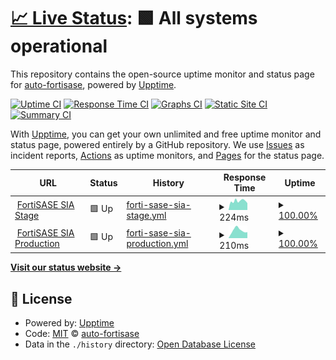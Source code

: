 # [📈 Live Status](https://auto-fortisase.github.io/uptime): <!--live status--> **🟩 All systems operational**

This repository contains the open-source uptime monitor and status page for [auto-fortisase](https://auto-fortisase.github.io/uptime), powered by [Upptime](https://github.com/upptime/upptime).

[![Uptime CI](https://github.com/koj-co/upptime/workflows/Uptime%20CI/badge.svg)](https://github.com/koj-co/upptime/actions?query=workflow%3A%22Uptime+CI%22)
[![Response Time CI](https://github.com/koj-co/upptime/workflows/Response%20Time%20CI/badge.svg)](https://github.com/koj-co/upptime/actions?query=workflow%3A%22Response+Time+CI%22)
[![Graphs CI](https://github.com/koj-co/upptime/workflows/Graphs%20CI/badge.svg)](https://github.com/koj-co/upptime/actions?query=workflow%3A%22Graphs+CI%22)
[![Static Site CI](https://github.com/koj-co/upptime/workflows/Static%20Site%20CI/badge.svg)](https://github.com/koj-co/upptime/actions?query=workflow%3A%22Static+Site+CI%22)
[![Summary CI](https://github.com/koj-co/upptime/workflows/Summary%20CI/badge.svg)](https://github.com/koj-co/upptime/actions?query=workflow%3A%22Summary+CI%22)

With [Upptime](https://upptime.js.org), you can get your own unlimited and free uptime monitor and status page, powered entirely by a GitHub repository. We use [Issues](https://github.com/auto-fortisase/uptime/issues) as incident reports, [Actions](https://github.com/auto-fortisase/uptime/actions) as uptime monitors, and [Pages](https://auto-fortisase.github.io/uptime) for the status page.

<!--start: status pages-->
<!-- This summary is generated by Upptime (https://github.com/upptime/upptime) -->
<!-- Do not edit this manually, your changes will be overwritten -->
<!-- prettier-ignore -->
| URL | Status | History | Response Time | Uptime |
| --- | ------ | ------- | ------------- | ------ |
| <img alt="" src="https://favicons.githubusercontent.com/portal.stage.fortisase.com" height="13"> [FortiSASE SIA Stage](https://portal.stage.fortisase.com/) | 🟩 Up | [forti-sase-sia-stage.yml](https://github.com/auto-fortisase/upptime/commits/master/history/forti-sase-sia-stage.yml) | <details><summary><img alt="Response time graph" src="./graphs/forti-sase-sia-stage/response-time-week.png" height="20"> 224ms</summary><br><a href="https://status.fortisase.com/history/forti-sase-sia-stage"><img alt="Response time 224" src="https://img.shields.io/endpoint?url=https%3A%2F%2Fraw.githubusercontent.com%2Fauto-fortisase%2Fupptime%2Fmaster%2Fapi%2Fforti-sase-sia-stage%2Fresponse-time.json"></a><br><a href="https://status.fortisase.com/history/forti-sase-sia-stage"><img alt="24-hour response time 340" src="https://img.shields.io/endpoint?url=https%3A%2F%2Fraw.githubusercontent.com%2Fauto-fortisase%2Fupptime%2Fmaster%2Fapi%2Fforti-sase-sia-stage%2Fresponse-time-day.json"></a><br><a href="https://status.fortisase.com/history/forti-sase-sia-stage"><img alt="7-day response time 224" src="https://img.shields.io/endpoint?url=https%3A%2F%2Fraw.githubusercontent.com%2Fauto-fortisase%2Fupptime%2Fmaster%2Fapi%2Fforti-sase-sia-stage%2Fresponse-time-week.json"></a><br><a href="https://status.fortisase.com/history/forti-sase-sia-stage"><img alt="30-day response time 224" src="https://img.shields.io/endpoint?url=https%3A%2F%2Fraw.githubusercontent.com%2Fauto-fortisase%2Fupptime%2Fmaster%2Fapi%2Fforti-sase-sia-stage%2Fresponse-time-month.json"></a><br><a href="https://status.fortisase.com/history/forti-sase-sia-stage"><img alt="1-year response time 224" src="https://img.shields.io/endpoint?url=https%3A%2F%2Fraw.githubusercontent.com%2Fauto-fortisase%2Fupptime%2Fmaster%2Fapi%2Fforti-sase-sia-stage%2Fresponse-time-year.json"></a></details> | <details><summary><a href="https://status.fortisase.com/history/forti-sase-sia-stage">100.00%</a></summary><a href="https://status.fortisase.com/history/forti-sase-sia-stage"><img alt="All-time uptime 100.00%" src="https://img.shields.io/endpoint?url=https%3A%2F%2Fraw.githubusercontent.com%2Fauto-fortisase%2Fupptime%2Fmaster%2Fapi%2Fforti-sase-sia-stage%2Fuptime.json"></a><br><a href="https://status.fortisase.com/history/forti-sase-sia-stage"><img alt="24-hour uptime 100.00%" src="https://img.shields.io/endpoint?url=https%3A%2F%2Fraw.githubusercontent.com%2Fauto-fortisase%2Fupptime%2Fmaster%2Fapi%2Fforti-sase-sia-stage%2Fuptime-day.json"></a><br><a href="https://status.fortisase.com/history/forti-sase-sia-stage"><img alt="7-day uptime 100.00%" src="https://img.shields.io/endpoint?url=https%3A%2F%2Fraw.githubusercontent.com%2Fauto-fortisase%2Fupptime%2Fmaster%2Fapi%2Fforti-sase-sia-stage%2Fuptime-week.json"></a><br><a href="https://status.fortisase.com/history/forti-sase-sia-stage"><img alt="30-day uptime 100.00%" src="https://img.shields.io/endpoint?url=https%3A%2F%2Fraw.githubusercontent.com%2Fauto-fortisase%2Fupptime%2Fmaster%2Fapi%2Fforti-sase-sia-stage%2Fuptime-month.json"></a><br><a href="https://status.fortisase.com/history/forti-sase-sia-stage"><img alt="1-year uptime 100.00%" src="https://img.shields.io/endpoint?url=https%3A%2F%2Fraw.githubusercontent.com%2Fauto-fortisase%2Fupptime%2Fmaster%2Fapi%2Fforti-sase-sia-stage%2Fuptime-year.json"></a></details>
| <img alt="" src="https://favicons.githubusercontent.com/portal.prod.fortisase.com" height="13"> [FortiSASE SIA Production](https://portal.prod.fortisase.com/) | 🟩 Up | [forti-sase-sia-production.yml](https://github.com/auto-fortisase/upptime/commits/master/history/forti-sase-sia-production.yml) | <details><summary><img alt="Response time graph" src="./graphs/forti-sase-sia-production/response-time-week.png" height="20"> 210ms</summary><br><a href="https://status.fortisase.com/history/forti-sase-sia-production"><img alt="Response time 210" src="https://img.shields.io/endpoint?url=https%3A%2F%2Fraw.githubusercontent.com%2Fauto-fortisase%2Fupptime%2Fmaster%2Fapi%2Fforti-sase-sia-production%2Fresponse-time.json"></a><br><a href="https://status.fortisase.com/history/forti-sase-sia-production"><img alt="24-hour response time 402" src="https://img.shields.io/endpoint?url=https%3A%2F%2Fraw.githubusercontent.com%2Fauto-fortisase%2Fupptime%2Fmaster%2Fapi%2Fforti-sase-sia-production%2Fresponse-time-day.json"></a><br><a href="https://status.fortisase.com/history/forti-sase-sia-production"><img alt="7-day response time 210" src="https://img.shields.io/endpoint?url=https%3A%2F%2Fraw.githubusercontent.com%2Fauto-fortisase%2Fupptime%2Fmaster%2Fapi%2Fforti-sase-sia-production%2Fresponse-time-week.json"></a><br><a href="https://status.fortisase.com/history/forti-sase-sia-production"><img alt="30-day response time 210" src="https://img.shields.io/endpoint?url=https%3A%2F%2Fraw.githubusercontent.com%2Fauto-fortisase%2Fupptime%2Fmaster%2Fapi%2Fforti-sase-sia-production%2Fresponse-time-month.json"></a><br><a href="https://status.fortisase.com/history/forti-sase-sia-production"><img alt="1-year response time 210" src="https://img.shields.io/endpoint?url=https%3A%2F%2Fraw.githubusercontent.com%2Fauto-fortisase%2Fupptime%2Fmaster%2Fapi%2Fforti-sase-sia-production%2Fresponse-time-year.json"></a></details> | <details><summary><a href="https://status.fortisase.com/history/forti-sase-sia-production">100.00%</a></summary><a href="https://status.fortisase.com/history/forti-sase-sia-production"><img alt="All-time uptime 100.00%" src="https://img.shields.io/endpoint?url=https%3A%2F%2Fraw.githubusercontent.com%2Fauto-fortisase%2Fupptime%2Fmaster%2Fapi%2Fforti-sase-sia-production%2Fuptime.json"></a><br><a href="https://status.fortisase.com/history/forti-sase-sia-production"><img alt="24-hour uptime 100.00%" src="https://img.shields.io/endpoint?url=https%3A%2F%2Fraw.githubusercontent.com%2Fauto-fortisase%2Fupptime%2Fmaster%2Fapi%2Fforti-sase-sia-production%2Fuptime-day.json"></a><br><a href="https://status.fortisase.com/history/forti-sase-sia-production"><img alt="7-day uptime 100.00%" src="https://img.shields.io/endpoint?url=https%3A%2F%2Fraw.githubusercontent.com%2Fauto-fortisase%2Fupptime%2Fmaster%2Fapi%2Fforti-sase-sia-production%2Fuptime-week.json"></a><br><a href="https://status.fortisase.com/history/forti-sase-sia-production"><img alt="30-day uptime 100.00%" src="https://img.shields.io/endpoint?url=https%3A%2F%2Fraw.githubusercontent.com%2Fauto-fortisase%2Fupptime%2Fmaster%2Fapi%2Fforti-sase-sia-production%2Fuptime-month.json"></a><br><a href="https://status.fortisase.com/history/forti-sase-sia-production"><img alt="1-year uptime 100.00%" src="https://img.shields.io/endpoint?url=https%3A%2F%2Fraw.githubusercontent.com%2Fauto-fortisase%2Fupptime%2Fmaster%2Fapi%2Fforti-sase-sia-production%2Fuptime-year.json"></a></details>

<!--end: status pages-->

[**Visit our status website →**](https://auto-fortisase.github.io/uptime)

## 📄 License

- Powered by: [Upptime](https://github.com/upptime/upptime)
- Code: [MIT](./LICENSE) © [auto-fortisase](https://auto-fortisase.github.io/uptime)
- Data in the `./history` directory: [Open Database License](https://opendatacommons.org/licenses/odbl/1-0/)
